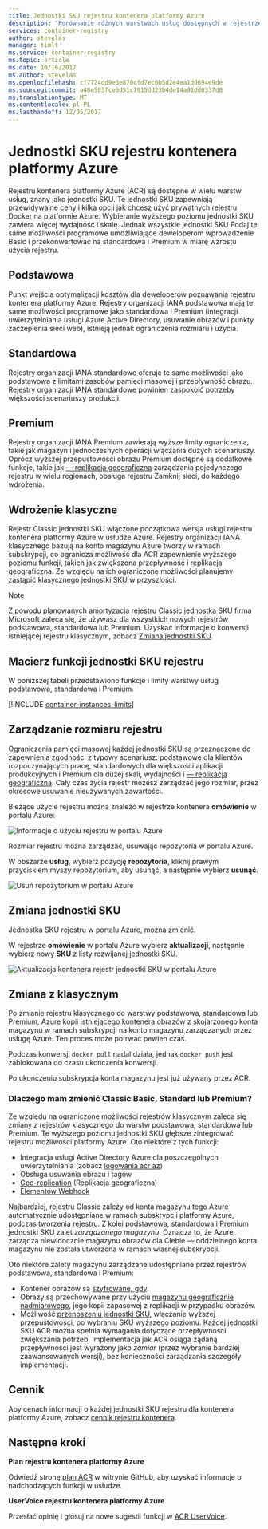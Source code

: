 ```yaml
---
title: Jednostki SKU rejestru kontenera platformy Azure
description: "Porównanie różnych warstwach usług dostępnych w rejestrze kontenera platformy Azure"
services: container-registry
author: stevelas
manager: timlt
ms.service: container-registry
ms.topic: article
ms.date: 10/16/2017
ms.author: stevelas
ms.openlocfilehash: cf7724dd9e3e870cfd7ec0b5d2e4ea1d0694e9de
ms.sourcegitcommit: a48e503fce6d51c7915dd23b4de14a91dd0337d8
ms.translationtype: MT
ms.contentlocale: pl-PL
ms.lasthandoff: 12/05/2017
---
```

# <a name="azure-container-registry-skus"></a>Jednostki SKU rejestru kontenera platformy Azure

Rejestru kontenera platformy Azure (ACR) są dostępne w wielu warstw usług, znany jako jednostki SKU. Te jednostki SKU zapewniają przewidywalne ceny i kilka opcji jak chcesz użyć prywatnych rejestru Docker na platformie Azure. Wybieranie wyższego poziomu jednostki SKU zawiera więcej wydajność i skalę. Jednak wszystkie jednostki SKU Podaj te same możliwości programowe umożliwiające deweloperom wprowadzenie Basic i przekonwertować na standardowa i Premium w miarę wzrostu użycia rejestru.

## <a name="basic"></a>Podstawowa
Punkt wejścia optymalizacji kosztów dla deweloperów poznawania rejestru kontenera platformy Azure. Rejestry organizacji IANA podstawowa mają te same możliwości programowe jako standardowa i Premium (integracji uwierzytelniania usługi Azure Active Directory, usuwanie obrazów i punkty zaczepienia sieci web), istnieją jednak ograniczenia rozmiaru i użycia.

## <a name="standard"></a>Standardowa
Rejestry organizacji IANA standardowe oferuje te same możliwości jako podstawowa z limitami zasobów pamięci masowej i przepływność obrazu. Rejestry organizacji IANA standardowe powinien zaspokoić potrzeby większości scenariuszy produkcji.

## <a name="premium"></a>Premium
Rejestry organizacji IANA Premium zawierają wyższe limity ograniczenia, takie jak magazyn i jednoczesnych operacji włączania dużych scenariuszy. Oprócz wyższej przepustowości obrazu Premium dostępne są dodatkowe funkcje, takie jak [— replikacja geograficzna](container-registry-geo-replication.md) zarządzania pojedynczego rejestru w wielu regionach, obsługa rejestru Zamknij sieci, do każdego wdrożenia.

## <a name="classic"></a>Wdrożenie klasyczne
Rejestr Classic jednostki SKU włączone początkowa wersja usługi rejestru kontenera platformy Azure w usłudze Azure. Rejestry organizacji IANA klasycznego bazują na konto magazynu Azure tworzy w ramach subskrypcji, co ogranicza możliwość dla ACR zapewnienie wyższego poziomu funkcji, takich jak zwiększona przepływność i replikacja geograficzna. Ze względu na ich ograniczone możliwości planujemy zastąpić klasycznego jednostki SKU w przyszłości.

> [!NOTE]
> Z powodu planowanych amortyzacja rejestru Classic jednostka SKU firma Microsoft zaleca się, że używasz dla wszystkich nowych rejestrów podstawowa, standardowa lub Premium. Uzyskać informacje o konwersji istniejącej rejestru klasycznym, zobacz [Zmiana jednostki SKU](#changing-skus).
>

## <a name="registry-sku-feature-matrix"></a>Macierz funkcji jednostki SKU rejestru

W poniższej tabeli przedstawiono funkcje i limity warstwy usług podstawowa, standardowa i Premium.

[!INCLUDE [container-instances-limits](../../includes/container-registry-limits.md)]

## <a name="manage-registry-size"></a>Zarządzanie rozmiaru rejestru
Ograniczenia pamięci masowej każdej jednostki SKU są przeznaczone do zapewnienia zgodności z typowy scenariusz: podstawowe dla klientów rozpoczynających pracę, standardowych dla większości aplikacji produkcyjnych i Premium dla dużej skali, wydajności i [— replikacja geograficzna](container-registry-geo-replication.md). Cały czas życia rejestr możesz zarządzać jego rozmiar, przez okresowe usuwanie nieużywanych zawartości.

Bieżące użycie rejestru można znaleźć w rejestrze kontenera **omówienie** w portalu Azure:

![Informacje o użyciu rejestru w portalu Azure](media/container-registry-skus/registry-overview-quotas.png)

Rozmiar rejestru można zarządzać, usuwając repozytoria w portalu Azure.

W obszarze **usług**, wybierz pozycję **repozytoria**, kliknij prawym przyciskiem myszy repozytorium, aby usunąć, a następnie wybierz **usunąć**.

![Usuń repozytorium w portalu Azure](media/container-registry-skus/delete-repository-portal.png)

## <a name="changing-skus"></a>Zmiana jednostki SKU

Jednostka SKU rejestru w portalu Azure, można zmienić.

W rejestrze **omówienie** w portalu Azure wybierz **aktualizacji**, następnie wybierz nowy **SKU** z listy rozwijanej jednostki SKU.

![Aktualizacja kontenera rejestr jednostki SKU w portalu Azure](media/container-registry-skus/update-registry-sku.png)

## <a name="changing-from-classic"></a>Zmiana z klasycznym
Po zmianie rejestru klasycznego do warstwy podstawowa, standardowa lub Premium, Azure kopii istniejącego kontenera obrazów z skojarzonego konta magazynu w ramach subskrypcji na konto magazynu zarządzanych przez usługę Azure. Ten proces może potrwać pewien czas.

Podczas konwersji `docker pull` nadal działa, jednak `docker push` jest zablokowana do czasu ukończenia konwersji.

Po ukończeniu subskrypcja konta magazynu jest już używany przez ACR.

### <a name="why-change-from-classic-to-basic-standard-or-premium"></a>Dlaczego mam zmienić Classic Basic, Standard lub Premium?

Ze względu na ograniczone możliwości rejestrów klasycznym zaleca się zmiany z rejestrów klasycznego do warstw podstawowa, standardowa lub Premium. Te wyższego poziomu jednostki SKU głębsze zintegrować rejestru możliwości platformy Azure. Oto niektóre z tych funkcji:

* Integracja usługi Active Directory Azure dla poszczególnych uwierzytelniania (zobacz [logowania acr az](/cli/azure/acr?view=azure-cli-latest#az_acr_login))
* Obsługa usuwania obrazu i tagów
* [Geo-replication](container-registry-geo-replication.md) (Replikacja geograficzna)
* [Elementów Webhook](container-registry-webhook.md)

Najbardziej, rejestru Classic zależy od konta magazynu tego Azure automatycznie udostępniane w ramach subskrypcji platformy Azure, podczas tworzenia rejestru. Z kolei podstawowa, standardowa i Premium jednostki SKU zalet *zarządzanego magazynu*. Oznacza to, że Azure zarządza niewidocznie magazynu obrazów dla Ciebie — oddzielnego konta magazynu nie została utworzona w ramach własnej subskrypcji.

Oto niektóre zalety magazynu zarządzane udostępniane przez rejestrów podstawowa, standardowa i Premium:

* Kontener obrazów są [szyfrowane, gdy](../storage/common/storage-service-encryption.md).
* Obrazy są przechowywane przy użyciu [magazynu geograficznie nadmiarowego](../storage/common/storage-redundancy.md#geo-redundant-storage), jego kopii zapasowej z replikacji w przypadku obrazów.
* Możliwość [przenoszeniu jednostki SKU](#changing-skus), włączanie wyższej przepustowości, po wybraniu SKU wyższego poziomu. Każdej jednostki SKU ACR można spełnia wymagania dotyczące przepływności zwiększania potrzeb. Implementacja jak ACR osiąga żądaną przepływności jest wyrażony jako *zamiar* (przez wybranie bardziej zaawansowanych wersji), bez konieczności zarządzania szczegóły implementacji.

## <a name="pricing"></a>Cennik

Aby cenach informacji o każdej jednostki SKU rejestru dla kontenera platformy Azure, zobacz [cennik rejestru kontenera](https://azure.microsoft.com/pricing/details/container-registry/).

## <a name="next-steps"></a>Następne kroki

**Plan rejestru kontenera platformy Azure**

Odwiedź stronę [plan ACR](https://aka.ms/acr/roadmap) w witrynie GitHub, aby uzyskać informacje o nadchodzących funkcji w usłudze.

**UserVoice rejestru kontenera platformy Azure**

Przesłać opinię i głosuj na nowe sugestii funkcji w [ACR UserVoice](https://feedback.azure.com/forums/903958-azure-container-registry).